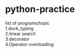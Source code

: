 # python-practice
list of programs/topic <br>
1.duck_typing <br>
2.linear search <br>
3.decorator <br>
4.Operator-overloading <br>
